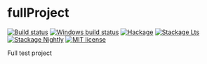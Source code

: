 # fullProject

[![Build status](https://img.shields.io/travis/kowainik/fullProject.svg?logo=travis)](https://travis-ci.org/kowainik/fullProject)
[![Windows build status](https://ci.appveyor.com/api/projects/status/github/kowainik/fullProject?branch=master&svg=true)](https://ci.appveyor.com/project/kowainik/fullProject)
[![Hackage](https://img.shields.io/hackage/v/fullProject.svg?logo=haskell)](https://hackage.haskell.org/package/fullProject)
[![Stackage Lts](http://stackage.org/package/fullProject/badge/lts)](http://stackage.org/lts/package/fullProject)
[![Stackage Nightly](http://stackage.org/package/fullProject/badge/nightly)](http://stackage.org/nightly/package/fullProject)
[![MIT license](https://img.shields.io/badge/license-MIT-blue.svg)](LICENSE)

Full test project
